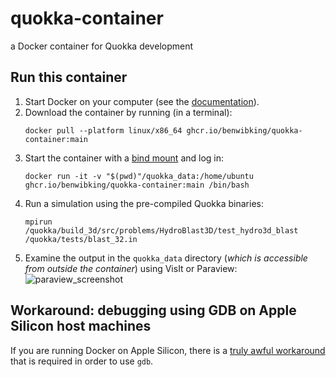 # quokka-container
a Docker container for Quokka development

## Run this container
1. Start Docker on your computer (see the [documentation](https://docs.docker.com/config/daemon/start/)).
2. Download the container by running (in a terminal):
   ```
   docker pull --platform linux/x86_64 ghcr.io/benwibking/quokka-container:main
   ```
4. Start the container with a [bind mount](https://docs.docker.com/storage/bind-mounts/#start-a-container-with-a-bind-mount) and log in:
   ```
   docker run -it -v "$(pwd)"/quokka_data:/home/ubuntu ghcr.io/benwibking/quokka-container:main /bin/bash
   ```
6. Run a simulation using the pre-compiled Quokka binaries:
   ```
   mpirun /quokka/build_3d/src/problems/HydroBlast3D/test_hydro3d_blast /quokka/tests/blast_32.in
   ```
7. Examine the output in the `quokka_data` directory (*which is accessible from outside the container*) using VisIt or Paraview:
   ![paraview_screenshot](https://github.com/user-attachments/assets/692f7b5a-3654-432c-862f-76ba74579ec4)

## Workaround: debugging using GDB on Apple Silicon host machines
If you are running Docker on Apple Silicon, there is a [truly awful workaround](https://github.com/docker/for-mac/issues/6921#issuecomment-1872394991) that is required in order to use `gdb`.
